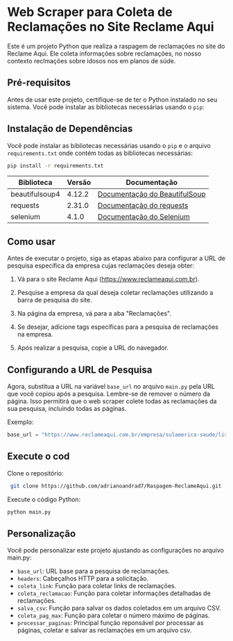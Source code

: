 # Web Scraper para Coleta de Reclamações no Site Reclame Aqui

Este é um projeto Python que realiza a raspagem de reclamações no site do Reclame Aqui. Ele coleta informações sobre reclamações, no nosso contexto reclmações sobre idosos nos em planos de súde.

## Pré-requisitos

Antes de usar este projeto, certifique-se de ter o Python instalado no seu sistema. Você pode instalar as bibliotecas necessárias usando o `pip`:

## Instalação de Dependências

Você pode instalar as bibliotecas necessárias usando o `pip` e o arquivo `requirements.txt` onde contém todas as bibliotecas necessárias:

```bash
pip install -r requirements.txt
```

| Biblioteca        | Versão   | Documentação                                  |
|-------------------|----------|-----------------------------------------------|
| beautifulsoup4    | 4.12.2   | [Documentação do BeautifulSoup](https://www.crummy.com/software/BeautifulSoup/bs4/doc/) |
| requests          | 2.31.0   | [Documentação do requests](https://docs.python-requests.org/en/latest/)          |
selenium | 4.1.0 | [Documentação do Selenium](https://www.selenium.dev/documentation/) |

## Como usar

Antes de executar o projeto, siga as etapas abaixo para configurar a URL de pesquisa específica da empresa cujas reclamações deseja obter:

1. Vá para o site Reclame Aqui (https://www.reclameaqui.com.br).

2. Pesquise a empresa da qual deseja coletar reclamações utilizando a barra de pesquisa do site.

3. Na página da empresa, vá para a aba "Reclamações".

4. Se desejar, adicione tags específicas para a pesquisa de reclamações na empresa.

5. Após realizar a pesquisa, copie a URL do navegador.

## Configurando a URL de Pesquisa

Agora, substitua a URL na variável `base_url` no arquivo `main.py` pela URL que você copiou após a pesquisa. Lembre-se de remover o número da página. Isso permitirá que o web scraper colete todas as reclamações da sua pesquisa, incluindo todas as páginas.

Exemplo:
```python
base_url = "https://www.reclameaqui.com.br/empresa/sulamerica-saude/lista-reclamacoes/?busca=idoso&pagina="
```

## Execute o cod

Clone o repositório:

```bash
 git clone https://github.com/adrianoandrad7/Raspagem-ReclameAqui.git
```

Execute o código Python:

```bash
python main.py
```

## Personalização

Você pode personalizar este projeto ajustando as configurações no arquivo main.py:

* `base_url`: URL base para a pesquisa de reclamações.
* `headers`: Cabeçalhos HTTP para a solicitação.
* `coleta_link`: Função para coletar links de reclamações.
* `coleta_reclamacao`: Função para coletar informações detalhadas de reclamações.
* `salva_csv`: Função para salvar os dados coletados em um arquivo CSV.
* `coleta_pag_max`: Função para coletar o número máximo de páginas.
* `processar_paginas`: Principal função reponsável por processar as páginas, coletar e salvar as reclamações em um arquivo csv.
